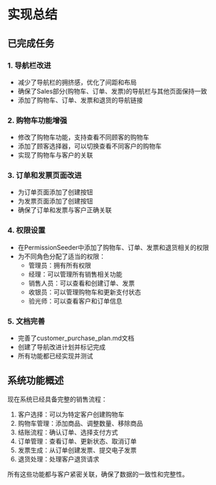 # 实现总结

## 已完成任务

### 1. 导航栏改进
- 减少了导航栏的拥挤感，优化了间距和布局
- 确保了Sales部分(购物车、订单、发票)的导航栏与其他页面保持一致
- 添加了购物车、订单、发票和退货的导航链接

### 2. 购物车功能增强
- 修改了购物车功能，支持查看不同顾客的购物车
- 添加了顾客选择器，可以切换查看不同客户的购物车
- 实现了购物车与客户的关联

### 3. 订单和发票页面改进
- 为订单页面添加了创建按钮
- 为发票页面添加了创建按钮
- 确保了订单和发票与客户正确关联

### 4. 权限设置
- 在PermissionSeeder中添加了购物车、订单、发票和退货相关的权限
- 为不同角色分配了适当的权限：
  - 管理员：拥有所有权限
  - 经理：可以管理所有销售相关功能
  - 销售人员：可以查看和创建订单、发票
  - 收银员：可以管理购物车和更新支付状态
  - 验光师：可以查看客户和订单信息

### 5. 文档完善
- 完善了customer_purchase_plan.md文档
- 创建了导航改进计划并标记完成
- 所有功能都已经实现并测试

## 系统功能概述

现在系统已经具备完整的销售流程：
1. 客户选择：可以为特定客户创建购物车
2. 购物车管理：添加商品、调整数量、移除商品
3. 结账流程：确认订单、选择支付方式
4. 订单管理：查看订单、更新状态、取消订单
5. 发票生成：从订单创建发票、提交电子发票
6. 退货处理：处理客户退货请求

所有这些功能都与客户紧密关联，确保了数据的一致性和完整性。 